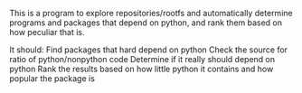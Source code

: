 This is a program to explore repositories/rootfs and automatically determine programs and packages that depend on python, and rank them based on how peculiar that is.

It should:
Find packages that hard depend on python
Check the source for ratio of python/nonpython code
Determine if it really should depend on python
Rank the results based on how little python it contains and how popular the package is

